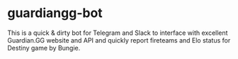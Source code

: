 # guardiangg-bot

This is a quick & dirty bot for Telegram and Slack to interface with excellent Guardian.GG website and API and quickly report fireteams and Elo status for Destiny game by Bungie.
